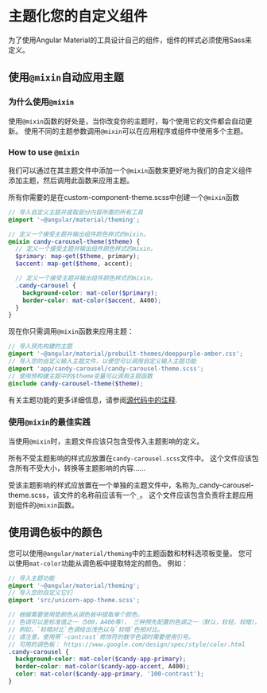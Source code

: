 # 主题化您的自定义组件

为了使用Angular Material的工具设计自己的组件，组件的样式必须使用Sass来定义。

## 使用`@mixin`自动应用主题

### 为什么使用`@mixin`

使用`@mixin`函数的好处是，当你改变你的主题时，每个使用它的文件都会自动更新。
使用不同的主题参数调用`@mixin`可以在应用程序或组件中使用多个主题。

### How to use `@mixin`

我们可以通过在其主题文件中添加一个`@mixin`函数来更好地为我们的自定义组件添加主题，然后调用此函数来应用主题。

所有你需要的是在custom-component-theme.scss中创建一个`@mixin`函数

```scss
// 导入自定义主题并提取部分内容所需的所有工具
@import '~@angular/material/theming';

// 定义一个接受主题并输出组件颜色样式的mixin。
@mixin candy-carousel-theme($theme) {
  // 定义一个接受主题并输出组件颜色样式的mixin。
  $primary: map-get($theme, primary);
  $accent: map-get($theme, accent);

  // 定义一个接受主题并输出组件颜色样式的mixin。
  .candy-carousel {
    background-color: mat-color($primary);
    border-color: mat-color($accent, A400);
  }
}
```

现在你只需调用`@mixin`函数来应用主题：

```scss
// 导入预先构建的主题
@import '~@angular/material/prebuilt-themes/deeppurple-amber.css';
// 导入您的自定义输入主题文件，以便您可以调用自定义输入主题功能
@import 'app/candy-carousel/candy-carousel-theme.scss';
// 使用预构建主题中的$theme变量可以调用主题函数
@include candy-carousel-theme($theme);
```

有关主题功能的更多详细信息，请参阅[源代码中的注释](https://github.com/angular/material2/blob/master/src/lib/core/theming/_theming.scss).

### 使用`@mixin`的最佳实践

当使用`@mixin`时，主题文件应该只包含受传入主题影响的定义。

所有不受主题影响的样式应放置在`candy-carousel.scss`文件中。
这个文件应该包含所有不受大小，转换等主题影响的内容......

受该主题影响的样式应放置在一个单独的主题文件中，名称为_candy-carousel-theme.scss，该文件的名称前应该有一个`_`。
这个文件应该包含负责将主题应用到组件的`@mixin`函数。

## 使用调色板中的颜色

您可以使用`@angular/material/theming`中的主题函数和材料选项板变量。
您可以使用`mat-color`功能从调色板中提取特定的颜色。 例如：

```scss
// 导入主题功能
@import '~@angular/material/theming';
// 导入您的自定义它们
@import 'src/unicorn-app-theme.scss';

// 根据需要使用垫颜色从调色板中提取单个颜色。
// 色调可以是标准值之一（500，A400等）， 三种预先配置的色调之一（默认，较轻，较暗）， 或前面提到的任何前缀`-contrast`。
// 例如，`较暗对比`色调给出浅色以与`较暗`色相对比。
// 请注意，使用带`-contrast`修饰符的数字色调时需要使用引号。
// 可用的调色板： https://www.google.com/design/spec/style/color.html
.candy-carousel {
  background-color: mat-color($candy-app-primary);
  border-color: mat-color($candy-app-accent, A400);
  color: mat-color($candy-app-primary, '100-contrast');
}
```